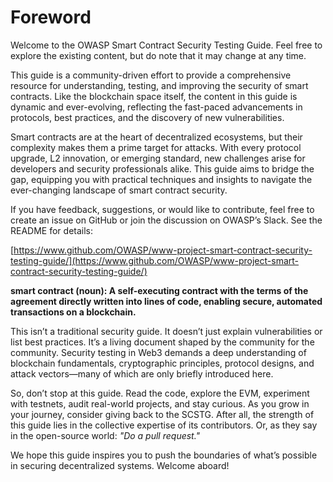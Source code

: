 # Foreword

Welcome to the OWASP Smart Contract Security Testing Guide. Feel free to explore the existing content, but do note that it may change at any time. 

This guide is a community-driven effort to provide a comprehensive resource for understanding, testing, and improving the security of smart contracts. Like the blockchain space itself, the content in this guide is dynamic and ever-evolving, reflecting the fast-paced advancements in protocols, best practices, and the discovery of new vulnerabilities.  

Smart contracts are at the heart of decentralized ecosystems, but their complexity makes them a prime target for attacks. With every protocol upgrade, L2 innovation, or emerging standard, new challenges arise for developers and security professionals alike. This guide aims to bridge the gap, equipping you with practical techniques and insights to navigate the ever-changing landscape of smart contract security.  

If you have feedback, suggestions, or would like to contribute, feel free to create an issue on GitHub or join the discussion on OWASP’s Slack. See the README for details:  

[https://www.github.com/OWASP/www-project-smart-contract-security-testing-guide/](https://www.github.com/OWASP/www-project-smart-contract-security-testing-guide/)  

**smart contract (noun): A self-executing contract with the terms of the agreement directly written into lines of code, enabling secure, automated transactions on a blockchain.**  

This isn’t a traditional security guide. It doesn’t just explain vulnerabilities or list best practices. It’s a living document shaped by the community for the community. Security testing in Web3 demands a deep understanding of blockchain fundamentals, cryptographic principles, protocol designs, and attack vectors—many of which are only briefly introduced here.  

So, don’t stop at this guide. Read the code, explore the EVM, experiment with testnets, audit real-world projects, and stay curious. As you grow in your journey, consider giving back to the SCSTG. After all, the strength of this guide lies in the collective expertise of its contributors. Or, as they say in the open-source world: *"Do a pull request."*  

We hope this guide inspires you to push the boundaries of what’s possible in securing decentralized systems. Welcome aboard!  
